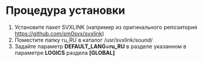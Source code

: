 # Процедура установки

1. Установите пакет SVXLINK (например из оригинального репозитория https://github.com/sm0svx/svxlink)
2. Поместите папку ru_RU в каталог /usr/svxlink/sound/
3. Задайте параметр **DEFAULT_LANG=ru_RU** в разделе указанном в параметре **LOGICS** раздела **[GLOBAL]**
